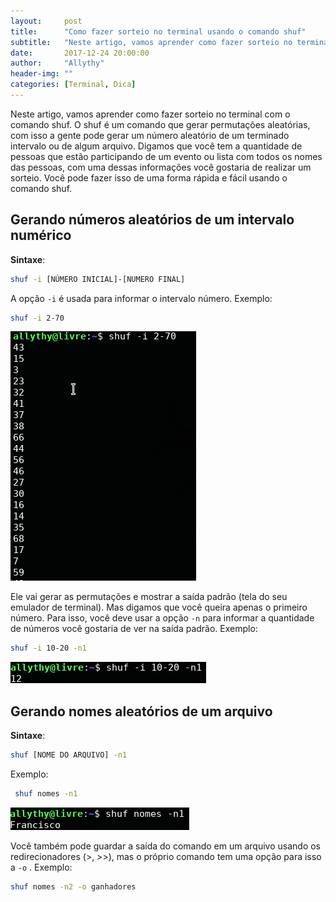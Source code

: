 ```yaml
---
layout:     post
title:      "Como fazer sorteio no terminal usando o comando shuf"
subtitle:   "Neste artigo, vamos aprender como fazer sorteio no terminal com o comando shuf."
date:       2017-12-24 20:00:00
author:     "Allythy"
header-img: ""
categories: [Terminal, Dica]
---
```

Neste artigo, vamos aprender como fazer sorteio no terminal com o comando shuf. O shuf é um comando que gerar permutações aleatórias, com isso a gente pode gerar um número aleatório de um terminado intervalo ou de algum arquivo. Digamos que você tem a quantidade de pessoas que estão participando de um evento ou lista com todos os nomes das pessoas, com uma dessas informações você gostaria de realizar um sorteio. Você pode fazer isso de uma forma rápida e fácil usando o comando shuf.

## Gerando números aleatórios de um intervalo numérico

__Sintaxe__:
```bash
shuf -i [NÚMERO INICIAL]-[NUMERO FINAL]
```

A opção `-i` é usada para informar o intervalo número. Exemplo:

```bash
shuf -i 2-70
```
![Gerou números aleatórios de 2 até 70.](/img/shuf-1.png)

Ele vai gerar as permutações e mostrar a saída padrão (tela do seu emulador de terminal). Mas digamos que você queira apenas o primeiro número. Para isso, você deve usar a opção `-n` para informar a quantidade de números você gostaria de ver na saída padrão. Exemplo:

```bash
shuf -i 10-20 -n1
```
![Gerou números aleatórios de 10 até 20, mostrando apenas o primeiro número.](/img/shuf-2.png)

## Gerando nomes aleatórios de um arquivo

__Sintaxe__:

```bash
shuf [NOME DO ARQUIVO] -n1
```

Exemplo:

```bash
 shuf nomes -n1
```
![Pegou um nome aleatório do arquivo nome, neste casso Francisco.](/img/shuf-3.png)

Você também pode guardar a saída do comando em um arquivo usando os redirecionadores (>, >>), mas o próprio comando tem uma opção para isso a `-o` . Exemplo:

```bash
shuf nomes -n2 -o ganhadores
```
